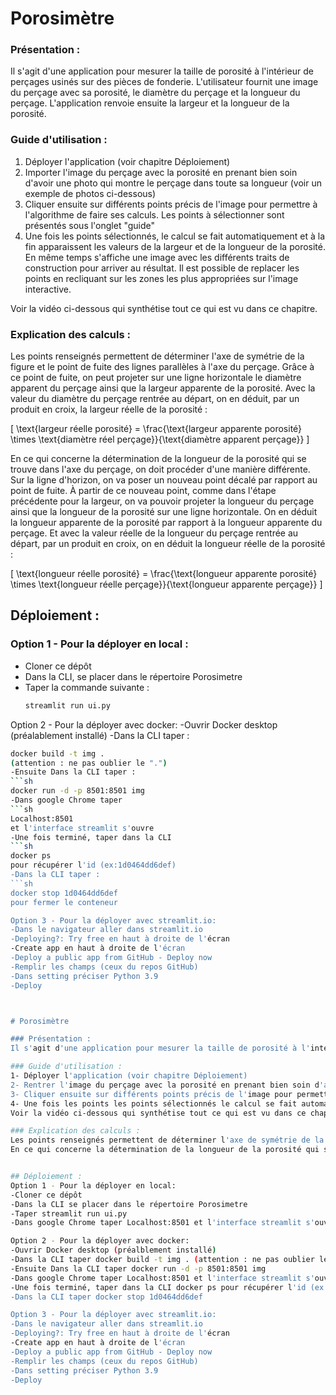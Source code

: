# Porosimètre

### Présentation :
Il s'agit d'une application pour mesurer la taille de porosité à l'intérieur de perçages usinés sur des pièces de fonderie. L'utilisateur fournit une image du perçage avec sa porosité, le diamètre du perçage et la longueur du perçage. L'application renvoie ensuite la largeur et la longueur de la porosité.

### Guide d'utilisation :
1. Déployer l'application (voir chapitre Déploiement)
2. Importer l'image du perçage avec la porosité en prenant bien soin d'avoir une photo qui montre le perçage dans toute sa longueur (voir un exemple de photos ci-dessous)
3. Cliquer ensuite sur différents points précis de l'image pour permettre à l'algorithme de faire ses calculs. Les points à sélectionner sont présentés sous l'onglet "guide"
4. Une fois les points sélectionnés, le calcul se fait automatiquement et à la fin apparaissent les valeurs de la largeur et de la longueur de la porosité. En même temps s'affiche une image avec les différents traits de construction pour arriver au résultat. Il est possible de replacer les points en recliquant sur les zones les plus appropriées sur l'image interactive.

Voir la vidéo ci-dessous qui synthétise tout ce qui est vu dans ce chapitre.

### Explication des calculs :
Les points renseignés permettent de déterminer l'axe de symétrie de la figure et le point de fuite des lignes parallèles à l'axe du perçage. Grâce à ce point de fuite, on peut projeter sur une ligne horizontale le diamètre apparent du perçage ainsi que la largeur apparente de la porosité. Avec la valeur du diamètre du perçage rentrée au départ, on en déduit, par un produit en croix, la largeur réelle de la porosité :

\[ \text{largeur réelle porosité} = \frac{\text{largeur apparente porosité} \times \text{diamètre réel perçage}}{\text{diamètre apparent perçage}} \]

En ce qui concerne la détermination de la longueur de la porosité qui se trouve dans l'axe du perçage, on doit procéder d'une manière différente. Sur la ligne d'horizon, on va poser un nouveau point décalé par rapport au point de fuite. À partir de ce nouveau point, comme dans l'étape précédente pour la largeur, on va pouvoir projeter la longueur du perçage ainsi que la longueur de la porosité sur une ligne horizontale. On en déduit la longueur apparente de la porosité par rapport à la longueur apparente du perçage. Et avec la valeur réelle de la longueur du perçage rentrée au départ, par un produit en croix, on en déduit la longueur réelle de la porosité :

\[ \text{longueur réelle porosité} = \frac{\text{longueur apparente porosité} \times \text{longueur réelle perçage}}{\text{longueur apparente perçage}} \]

## Déploiement :

### Option 1 - Pour la déployer en local :
- Cloner ce dépôt
- Dans la CLI, se placer dans le répertoire Porosimetre
- Taper la commande suivante :
  ```sh
  streamlit run ui.py

Option 2 - Pour la déployer avec docker:
-Ouvrir Docker desktop (préalablement installé)
-Dans la CLI taper :
  ```sh
docker build -t img . 
(attention : ne pas oublier le ".")
-Ensuite Dans la CLI taper :  
```sh
docker run -d -p 8501:8501 img
-Dans google Chrome taper 
  ```sh
Localhost:8501 
et l'interface streamlit s'ouvre
-Une fois terminé, taper dans la CLI 
  ```sh
docker ps 
pour récupérer l'id (ex:1d0464dd6def)
-Dans la CLI taper : 
  ```sh
docker stop 1d0464dd6def
pour fermer le conteneur

Option 3 - Pour la déployer avec streamlit.io:
-Dans le navigateur aller dans streamlit.io
-Deploying?: Try free en haut à droite de l'écran
-Create app en haut à droite de l'écran
-Deploy a public app from GitHub - Deploy now
-Remplir les champs (ceux du repos GitHub)
-Dans setting préciser Python 3.9
-Deploy



# Porosimètre

### Présentation :
Il s'agit d'une application pour mesurer la taille de porosité à l'intérieur de perçages usinés sur des pièces de fonderie. L'utilisateur fournit une image du perçage avec sa porosité, le diamètre du et la longueur du perçage.L'application ensuite renvoie la largeur et la longueur de la porosité.

### Guide d'utilisation : 
1- Déployer l'application (voir chapitre Déploiement)
2- Rentrer l'image du perçage avec la porosité en prenant bien soin d'avoir une photo qui montre le perçage dans toute sa longueur (voir un exemple de photos ci-dessous) 
3- Cliquer ensuite sur différents points précis de l'image pour permettre à l'algorithme de faire ses calculs. Les points à sélectionner sont présentés sous l'onglet "guide" 
4- Une fois les points les points sélectionnés le calcul se fait automatiquement et à la fin apparaissent les valeurs de la largeur et de la longueur de la porosité. En même temps s'affiche une image avec les différents traits de construction pour arriver au résultat. Il est possible de replacer les points en recliquant sur les zones les plus appropriées sur l'image interactive. 
Voir la vidéo ci-dessous qui synthétise tout ce qui est vu dans ce chapitre 

### Explication des calculs :
Les points renseignés permettent de déterminer l'axe de symétrie de la figure et le point de fuite des lignes parallèle à l'axe du perçage. Grâce à ce point de fuite on peut projeter sur une ligne horizontale le diamètre apparent du perçage ainsi que la largeur apparente de la porosité. Avec la valeur du diamètre du perçage rentrée au départ on en déduit, par un produit en croix la largeur réelle de la porosité: largeur réelle porosité = largeur apparente porosité * diamètre réel perçage / diamètre apparent perçage
En ce qui concerne la détermination de la longueur de la porosité qui se trouve dans l'axe du perçage on doit proposer procéder d'une manière différente. Sur la ligne d'horizon on va poser un bouveau point décalé par rapport au point de fuite. A partir de ce nouveau point, comme dans l'étape précédente pour la largeur, on va pouvoir projeter la longueur du perçage ainsi que la longueur de la porosité sur une ligne horizontale. On en retire la longueur apparente de la porosité par rapport à la longueur apparente du perçage. Et avec la valeur réelle de la longueur du perçage rentrée au départ, par un produit en croix on en déduit la longueur réelle de la porosité :  longueur réelle porosité = longueur apparente porosité * longueur réelle perçage / longueur apparente perçage


## Déploiement :
Option 1 - Pour la déployer en local:
-Cloner ce dépôt
-Dans la CLI se placer dans le répertoire Porosimetre
-Taper streamlit run ui.py
-Dans google Chrome taper Localhost:8501 et l'interface streamlit s'ouvre

Option 2 - Pour la déployer avec docker:
-Ouvrir Docker desktop (préalblement installé)
-Dans la CLI taper docker build -t img . (attention : ne pas oublier le ".")
-Ensuite Dans la CLI taper docker run -d -p 8501:8501 img
-Dans google Chrome taper Localhost:8501 et l'interface streamlit s'ouvre
-Une fois terminé, taper dans la CLI docker ps pour récupérer l'id (ex:1d0464dd6def)
-Dans la CLI taper docker stop 1d0464dd6def

Option 3 - Pour la déployer avec streamlit.io:
-Dans le navigateur aller dans streamlit.io
-Deploying?: Try free en haut à droite de l'écran
-Create app en haut à droite de l'écran
-Deploy a public app from GitHub - Deploy now
-Remplir les champs (ceux du repos GitHub)
-Dans setting préciser Python 3.9
-Deploy

